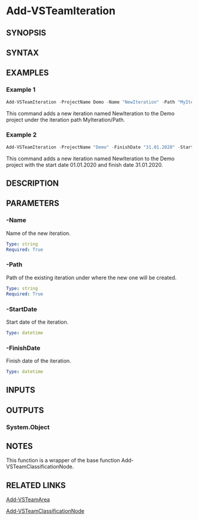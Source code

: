 <!-- #include "./common/header.md" -->

# Add-VSTeamIteration

## SYNOPSIS

<!-- #include "./synopsis/Add-VSTeamIteration.md" -->

## SYNTAX

## EXAMPLES

### Example 1

```powershell
Add-VSTeamIteration -ProjectName Demo -Name "NewIteration" -Path "MyIteration/Path"
```

This command adds a new iteration named NewIteration to the Demo project under the iteration path MyIteration/Path.

### Example 2

```powershell
Add-VSTeamIteration -ProjectName "Demo" -FinishDate "31.01.2020" -StartDate "01.01.2020" -Name "NewIteration"
```

This command adds a new iteration named NewIteration to the Demo project with the start date 01.01.2020 and finish date 31.01.2020.

## DESCRIPTION

<!-- #include "./synopsis/Add-VSTeamIteration.md" -->

## PARAMETERS

### -Name

Name of the new iteration.

```yaml
Type: string
Required: True
```

### -Path

Path of the existing iteration under where the new one will be created.

```yaml
Type: string
Required: True
```

### -StartDate

Start date of the iteration.

```yaml
Type: datetime
```

### -FinishDate

Finish date of the iteration.

```yaml
Type: datetime
```

<!-- #include "./params/projectName.md" -->

## INPUTS

## OUTPUTS

### System.Object

## NOTES

This function is a wrapper of the base function Add-VSTeamClassificationNode.

<!-- #include "./common/prerequisites.md" -->

## RELATED LINKS

<!-- #include "./common/related.md" -->

[Add-VSTeamArea](Add-VSTeamArea.md)

[Add-VSTeamClassificationNode](Add-VSTeamClassificationNode.md)
